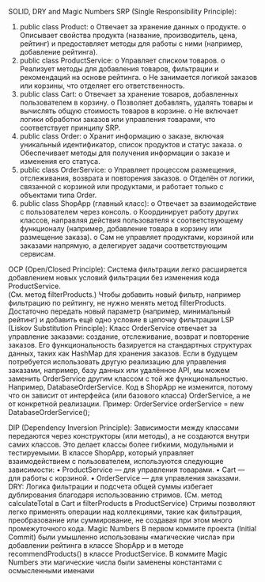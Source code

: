 SOLID, DRY and Magic Numbers
SRP (Single Responsibility Principle):
1.	public class Product:
o	Отвечает за хранение данных о продукте.
o	Описывает свойства продукта (название, производитель, цена, рейтинг) и предоставляет методы для работы с ними (например, добавление рейтинга).
2.	public class ProductService:
o	Управляет списком товаров.
o	Реализует методы для добавления товаров, фильтрации и рекомендаций на основе рейтинга.
o	Не занимается логикой заказов или корзины, что отделяет его ответственность.
3.	public class Cart:
o	Отвечает за хранение товаров, добавленных пользователем в корзину.
o	Позволяет добавлять, удалять товары и вычислять общую стоимость товаров в корзине.
o	Не включает логики обработки заказов или управления товарами, что соответствует принципу SRP.
4.	public class Order:
o	Хранит информацию о заказе, включая уникальный идентификатор, список продуктов и статус заказа.
o	Обеспечивает методы для получения информации о заказе и изменения его статуса.
5.	public class OrderService:
o	Управляет процессом размещения, отслеживания, возврата и повторения заказов.
o	Отделён от логики, связанной с корзиной или продуктами, и работает только с объектами типа Order.
6.	public class ShopApp (главный класс):
o	Отвечает за взаимодействие с пользователем через консоль.
o	Координирует работу других классов, направляя действия пользователя к соответствующему функционалу (например, добавление товара в корзину или размещение заказа).
o	Сам не управляет продуктами, корзиной или заказами напрямую, а делегирует задачи соответствующим сервисам.

OCP (Open/Closed Principle):
Система фильтрации легко расширяется добавлением новых условий фильтрации без изменения кода ProductService.       
(См. метод filterProducts.) Чтобы добавить новый фильтр, например фильтрацию по рейтингу, не нужно менять метод filterProducts. Достаточно передать новый параметр (например, минимальный рейтинг) и добавить ещё одно условие в цепочку фильтрации
LSP (Liskov Substitution Principle):
Класс OrderService отвечает за управление заказами: создание, отслеживание, возврат и повторение заказов. Его функциональность базируется на стандартных структурах данных, таких как HashMap для хранения заказов. Если в будущем потребуется использовать другую реализацию для управления заказами, например, базу данных или удалённое API, мы можем заменить OrderService другим классом с той же функциональностью. Например, DatabaseOrderService. Код в ShopApp не изменится, потому что он зависит от интерфейса (или базового класса) OrderService, а не от конкретной реализации. Пример: 
OrderService orderService = new DatabaseOrderService();

DIP (Dependency Inversion Principle):
Зависимости между классами передаются через конструкторы (или методы), а не создаются внутри самих классов. Это делает классы более гибкими, модульными и тестируемыми. В классе ShopApp, который управляет взаимодействием с пользователем, используются следующие зависимости:
•	ProductService — для управления товарами.
•	Cart — для работы с корзиной.
•	OrderService — для управления заказами.
DRY:
Логика фильтрации и подсчета общей суммы избегает дублирования благодаря использованию стримов.
(См. метод calculateTotal в Cart и filterProducts в ProductService) 
Стримы позволяют легко применять операции над коллекциями, такие как фильтрация, преобразование или суммирование, не создавая при этом много промежуточного кода.
Magic Numbers
В первом коммите проекта (Initial Commit) были умышленно использованы «магические числа» при добавлении рейтинга в классе ShopApp и в методе recommendProducts() в классе ProductService. В коммите Magic Numbers эти магические числа были заменены константами с осмысленными именами


